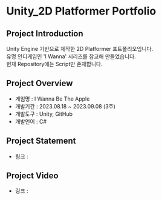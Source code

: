 # Unity_2D Platformer Portfolio
## Project Introduction
Unity Engine 기반으로 제작한 2D Platformer 포트폴리오입니다.
<br/>유명 인디게임인 'I Wanna' 시리즈를 참고해 만들었습니다.
<br/>현재 Repository에는 Script만 존재합니다.

## Project Overview
- 게임명 : I Wanna Be The Apple
- 개발기간 : 2023.08.18 ~ 2023.09.08 (3주)
- 개발도구 : Unity, GitHub
- 개발언어 : C#

## Project Statement
- 링크 : 

## Project Video
- 링크 : 
